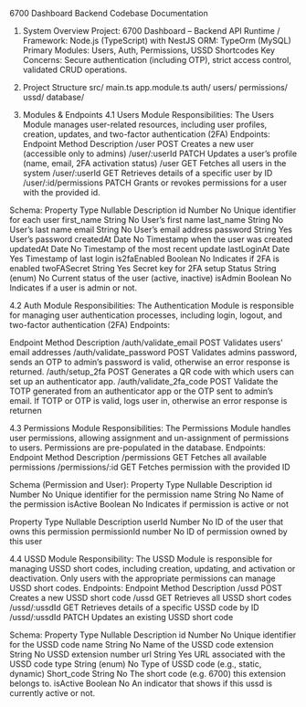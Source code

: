 6700 Dashboard Backend Codebase Documentation

1) System Overview
Project: 6700 Dashboard – Backend API
Runtime / Framework: Node.js (TypeScript) with NestJS
ORM: TypeOrm (MySQL)
Primary Modules: Users, Auth, Permissions, USSD Shortcodes
Key Concerns: Secure authentication (including OTP), strict access control, validated CRUD operations.

2) Project Structure
src/
  main.ts
  app.module.ts
  auth/
  users/
  permissions/
  ussd/
  database/

4) Modules & Endpoints
4.1 Users Module
Responsibilities: The Users Module manages user-related resources, including user profiles, creation, updates, and two-factor authentication (2FA)
Endpoints:
Endpoint
Method
Description
/user
POST
Creates a new user (accessible only to admins)
/user/:userId
PATCH
Updates a user’s profile (name, email, 2FA activation status)
/user
GET
Fetches all users in the system
/user/:userId
GET
Retrieves details of a specific user by ID
/user/:id/permissions
PATCH
Grants or revokes permissions for a user with the provided id.




Schema:
Property
Type
Nullable
Description
id
Number
No
Unique identifier for each user
first_name
String
No
User’s first name
last_name
String
No
User’s last name
email
String
No
User’s email address
password
String
Yes
User’s password
createdAt
Date
No
Timestamp when the user was created
updatedAt
Date
No
Timestamp of the most recent update
lastLoginAt
Date
Yes
Timestamp of last login
is2faEnabled
Boolean
No
Indicates if 2FA is enabled
twoFASecret
String
Yes
Secret key for 2FA setup
Status
String (enum)
No
Current status of the user (active, inactive)
isAdmin
Boolean
No
Indicates if a user is admin or not.



4.2 Auth Module
Responsibilities: The Authentication Module is responsible for managing user authentication processes, including login, logout, and two-factor authentication (2FA)
Endpoints:

Endpoint
Method
Description
/auth/validate_email
POST
Validates users’ email addresses
/auth/validate_password
POST
Validates admins password, sends an OTP to admin’s password is valid, otherwise an error response is returned.
/auth/setup_2fa
POST
Generates a QR code with which users can set up an authenticator app.
/auth/validate_2fa_code
POST
Validate the TOTP generated from an authenticator app or the OTP sent to admin’s email. If TOTP or OTP is valid, logs user in, otherwise an error response is returnen



4.3 Permissions Module
Responsibilities: The Permissions Module handles user permissions, allowing assignment and un-assignment of permissions to users. Permissions are pre-populated in the database.
Endpoints:
Endpoint
Method
Description
/permissions
GET
Fetches all available permissions
/permissions/:id
GET
Fetches permission with the provided ID


Schema (Permission and User):
Property
Type
Nullable
Description
id
Number
No
Unique identifier for the permission
name
String
No
Name of the permission
isActive
Boolean
No
Indicates if permission is active or not


Property
Type
Nullable
Description
userId
Number
No
ID of the user that owns this permission
permissionId
number
No
ID of permission owned by this user



4.4 USSD Module
Responsibility: The USSD Module is responsible for managing USSD short codes, including creation, updating, and activation or deactivation. Only users with the appropriate permissions can manage USSD short codes.
Endpoints:
Endpoint
Method
Description
/ussd
POST
Creates a new USSD short code
/ussd
GET
Retrieves all USSD short codes
/ussd/:ussdId
GET
Retrieves details of a specific USSD code by ID
/ussd/:ussdId
PATCH
Updates an existing USSD short code



Schema:
Property
Type
Nullable
Description
id
Number
No
Unique identifier for the USSD code
name
String
No
Name of the USSD code
extension
String
No
USSD extension number
url
String
Yes
URL associated with the USSD code
type
String (enum)
No
Type of USSD code (e.g., static, dynamic)
Short_code
String
No
The short code (e.g. 6700) this extension belongs to.
isActive
Boolean
No
An indicator that shows if this ussd is currently active or not.


